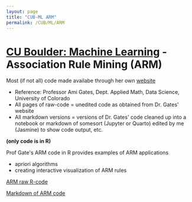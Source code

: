 ```yaml
---
layout: page
title: "CUB-ML ARM"
permalink: /CUB/ML/ARM
---
```


# [CU Boulder: Machine Learning](../CUB-ML.md) - Association Rule Mining (ARM)
Most (if not all) code made availabe through her own [website](https://gatesboltonanalytics.com/)

- Reference: Professor Ami Gates, Dept. Applied Math, Data Science, University of Colorado
- All pages of raw-code = unedited code as obtained from Dr. Gates' website
- All markdown versions = versions of Dr. Gates' code cleaned up into a notebook or markdown of somesort (Jupyter or Quarto) edited by me (Jasmine) to show code output, etc.

**(only code is in R)**

Prof Gate's ARM code in R provides examples of ARM applications
- apriori algorithms
- creating interactive visualization of ARM rules

[ARM raw R-code](Raw/GatesARM.html)

[Markdown of ARM code](Markdown/ARMmarkdown.html)